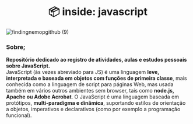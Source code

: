 <h1 align="center"> 📦 inside: javascript</h1> 

![findingnemopgithub (9)](https://user-images.githubusercontent.com/101408372/165638862-3ac99b22-0056-4bf4-8278-d44521d8b832.png)

### **Sobre**;<br>
**Repositório dedicado ao registro de atividades, aulas e estudos pessoais sobre JavaScript.** <br>
JavaScript (às vezes abreviado para JS) é uma linguagem **leve, interpretada e baseada em objetos com funções de primeira classe**, mais conhecida como a linguagem de script para páginas Web, mas usada também em vários outros ambientes sem browser, tais como **node.js, Apache ou Adobe Acrobat**. O JavaScript é uma linguagem baseada em protótipos, **multi-paradigma e dinâmica**, suportando estilos de orientação a objetos, imperativos e declarativos (como por exemplo a programação funcional).


